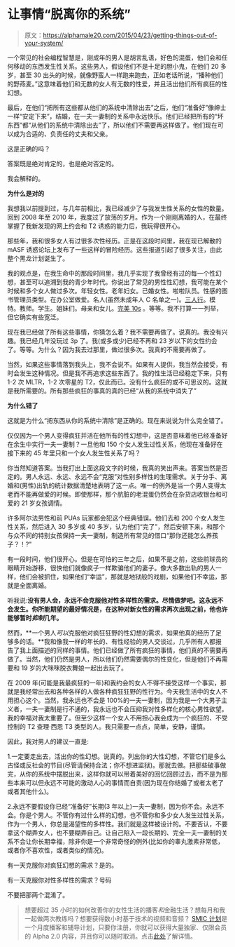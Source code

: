 # 让事情“脱离你的系统”

> 原文：<https://alphamale20.com/2015/04/23/getting-things-out-of-your-system/>

一个常见的社会编程智慧是，刚成年的男人是胡言乱语，好色的混蛋，他们会和任何移动的东西发生性关系。这些男人，假设他们不是十足的胆小鬼，在他们 20 多岁，甚至 30 出头的时候，就像野蛮人一样跑来跑去，正如老话所说，“播种他们的野燕麦。”这意味着他们和无数的女人有无数的性爱，并且活出他们所有疯狂的性幻想。

最后，在他们“把所有这些都从他们的系统中清除出去”之后，他们“准备好”像绅士一样“安定下来”，结婚，在一夫一妻制的关系中永远快乐。他们已经把所有的“坏东西”都“从他们的系统中清除出去”了，所以他们不需要再这样做了。他们现在可以成为合适的、负责任的丈夫和父亲。

这是正确的吗？

答案既是绝对肯定的，也是绝对否定的。

我会解释的。

**为什么是对的**

我想我以前提到过，与几年前相比，我已经减少了与我发生性关系的女性的数量。回到 2008 年至 2010 年，我度过了放荡的岁月。作为一个刚刚离婚的人，在最终掌握了我新发现的网上约会和 T2 诱惑的能力后，我玩得很开心。

那些年，我和很多女人有过很多次性经历。正是在这段时间里，我在现已解散的 mASF 诱惑论坛上发布了一些这样的冒险经历。这些报道引起了很多关注，由此整个黑龙计划诞生了。

我的观点是，在我生命中的那段时间里，我几乎实现了我曾经有过的每一个性幻想，甚至可以追溯到我的青少年时代。你说出了常见的男性性幻想，我可能在某个时候和多个女人做过多次。年轻女性。老年妇女。已婚女性。啦啦队员。性感的图书管理员类型。在办公室做爱。名人(虽然未成年人 C 名单之一)。[三人行](https://blackdragonblog.com/2010/09/19/threesomes/ "Threesomes")。模特。教师。学生。姐妹们。母亲和女儿。[完美 10s](https://blackdragonblog.com/2014/05/05/perfect-tens/ "Perfect Tens") 。等等。我不打算一一列举，但它确实有些宽泛。

现在我已经做了所有这些事情，你猜怎么着？我不需要再做了。说真的。我没有兴趣。我已经几年没玩过 3p 了。我(或多或少)已经不再和 23 岁以下的女性约会了。等等。为什么？因为我去过那里，做过很多次。我真的不需要再做了。

当然，如果这些事情落到我头上，我不会说不。如果有人提供，我当然会接受，有时会发生这种情况。但是我不再追求这些东西了。我的性生活已经稳定下来，只有 1-2 次 MLTR，1-2 次零星的 T2，仅此而已。没有什么疯狂的或不可思议的。这就是我所需要的。所有那些疯狂的事真的真的已经“从我的系统中消失了”

**为什么错了**

这就是为什么“把东西从你的系统中清除”是正确的。现在来说说为什么完全错了。

仅仅因为一个男人变得疯狂并活在他所有的性幻想中，这是否意味着他已经准备好在余生中实行一夫一妻制？一旦他和 150 个女人发生过性关系，他现在准备好在接下来的 45 年里只和一个女人发生性关系了吗？

你当然知道答案。当我打出上面这段文字的时候，我真的笑出声来。答案当然是否定的。男人永远、永远、永远不会“克服”对性别多样性的生理需求。关于分手、离婚和(男性)出轨的统计数据清楚地表明了这一点。唯一的例外是当一个男人变得太老而不能再做爱的时候。即使那样，那个肮脏的老混蛋仍然会在杂货店收银台和可爱的 21 岁女孩调情。

许多阿尔法男性和前 PUAs 玩家都会犯这个经典错误。他们去和 200 个女人发生性关系，然后进入 30 多岁或 40 多岁，认为他们“完了”，然后安顿下来，和那个与众不同的特别女孩保持一夫一妻制，制造所有常见的借口“那你还能怎么养孩子？！?"

有一段时间，他们很开心。但是在可怕的三年之后，如果不是之前，这些前球员的眼睛开始游移，很快他们就像疯子一样欺骗他们的妻子。像大多数出轨的男人一样，他们会被抓住，如果他们“幸运”，那就是地狱般的戏剧，如果他们不幸运，那就是全面离婚。

听我说:**没有男人会，永远不会克服他对性多样性的需求。尽情做梦吧。这永远不会发生。你所能期望的最好情况是，在这种对新女性的需求再次出现之前，他也许能够暂时*抑制*几年。**

然而，**一个男人*可以*克服他对疯狂狂野的性幻想的需求，如果他真的经历了足够多的话。**我和像我一样的年长的、有性经验的男人交谈过，几乎所有人都报告了我上面描述的同样的事情。他们已经做了所有疯狂的事情，他们真的不需要再做了。当然，他们仍然是男人，所以他们仍然需要偶尔的性变化，但是他们不再需要和 19 岁的大咪咪脱衣舞娘一起出去玩了。

在 2009 年(可能是我最疯狂的一年)和我约会的女人不得不接受这样一个事实，那就是我经常出去和各种各样的人做各种疯狂狂野的性行为。今天我生活中的女人不用担心这个。当然，我永远也不会是 100%的一夫一妻制，因为我是一个大男子主义者，一夫一妻制是行不通的，我永远也不会压抑我对性多样化的核心男性欲望。我的幸福对我太重要了。但至少这样一个女人不用担心我会成为一个疯狂的、不受控制的 T2 查理·西恩 T3 类型的人。我只需要一点点，简单，安静，谨慎。

因此，我对男人的建议一直是:

1.一定要走出去，活出你的性幻想。说真的。列出你的大性幻想，不管它们是多么古怪或反社会的节目(尽管请保持合法；你不想进监狱)。那就去做。把那些破事做完，从你的系统中摆脱出来，这样你就可以带着美好的回忆回顾过去，而不是为那些本来可以但永远不可能的激动人心的事情而自责(因为现在你结婚了或者太老了或者其他什么)。

2.永远不要假设你已经“准备好”长期(3 年以上)一夫一妻制，因为你不会。永远不会。你是个男人。不管你有过什么样的幻想，也不管你和多少女人发生过性关系，作为一个男人，你总是渴望性的多样性。我们就是这样被设计的。不要否认，不要拿这个糊弄女人，也不要糊弄自己。让自己陷入一段长期的、完全一夫一妻制的关系不会让你长期幸福，除非你是一个非常奇怪的例外(比如你的睾丸激素非常低，或者你不喜欢性，或者类似的情况)。

有一天克服你对疯狂幻想的需求？是的。

有一天克服你对性多样性的需求？号码

不要把那两个混淆了。

> 想要超过 35 小时的如何改善你的女性生活的播客*和*金融生活？想每月和我一起做两次教练吗？想要获得数小时基于技术的视频和音频？ [SMIC 计划](https://alphamale20.kartra.com/page/vIL17)是一个月度播客和辅导计划，只要你注册，你就可以获得大量独家、仅限会员的 Alpha 2.0 内容，并且你可以随时取消。点击[此处](https://alphamale20.kartra.com/page/vIL17)了解详情。
> 
> 